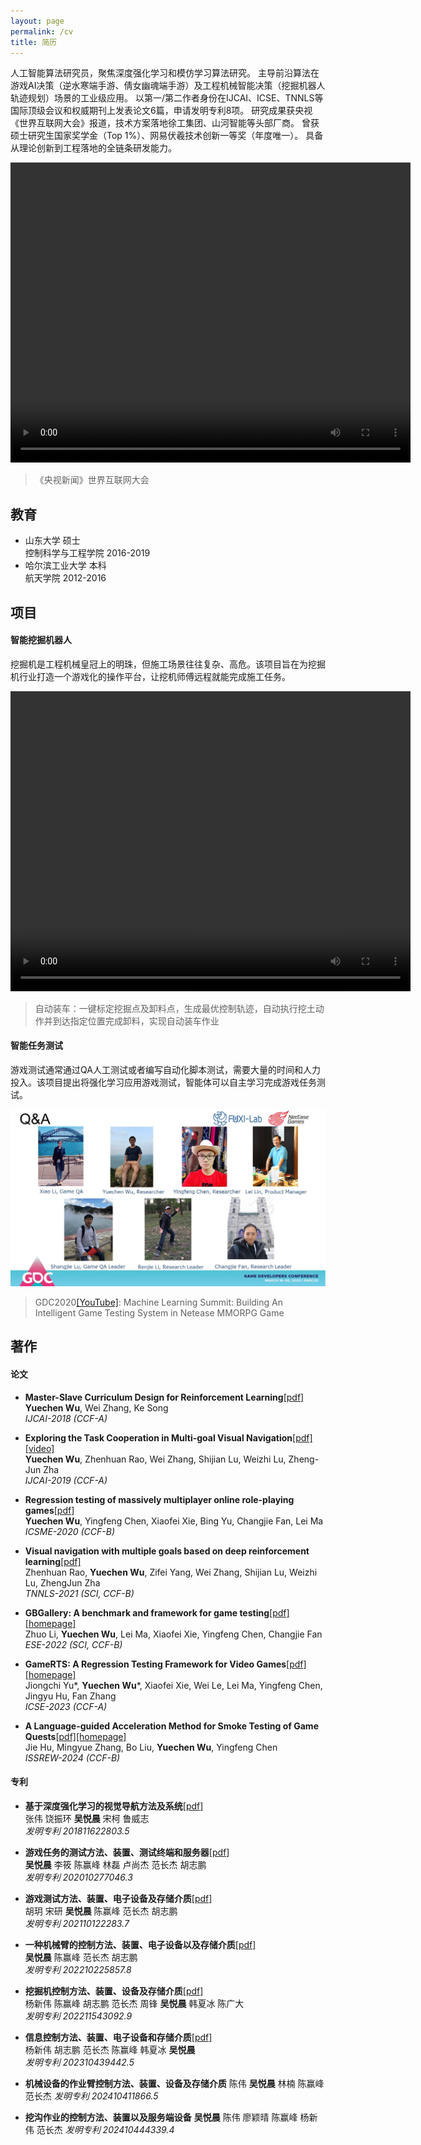 ```yaml
--- 
layout: page
permalink: /cv
title: 简历
---
```


人工智能算法研究员，聚焦深度强化学习和模仿学习算法研究。
主导前沿算法在游戏AI决策（逆水寒端手游、倩女幽魂端手游）及工程机械智能决策（挖掘机器人轨迹规划）场景的工业级应用。
以第一/第二作者身份在IJCAI、ICSE、TNNLS等国际顶级会议和权威期刊上发表论文6篇，申请发明专利8项。
研究成果获央视《世界互联网大会》报道，技术方案落地徐工集团、山河智能等头部厂商。
曾获硕士研究生国家奖学金（Top 1%）、网易伏羲技术创新一等奖（年度唯一）。
具备从理论创新到工程落地的全链条研发能力。

<video src="/assets/videos/世界互联网大会.mp4" width="640px" height="480px" controls="controls"></video>
> 《央视新闻》世界互联网大会

## 教育
- 山东大学 硕士  
控制科学与工程学院 2016-2019
- 哈尔滨工业大学 本科  
航天学院 2012-2016

## 项目
#### 智能挖掘机器人
挖掘机是工程机械皇冠上的明珠，但施工场景往往复杂、高危。该项目旨在为挖掘机行业打造一个游戏化的操作平台，让挖机师傅远程就能完成施工任务。

<video src="/assets/videos/自动装车.mp4" width="640px" height="480px" controls="controls"></video>
> 自动装车：一键标定挖掘点及卸料点，生成最优控制轨迹，自动执行挖土动作并到达指定位置完成卸料，实现自动装车作业

#### 智能任务测试
游戏测试通常通过QA人工测试或者编写自动化脚本测试，需要大量的时间和人力投入。该项目提出将强化学习应用游戏测试，智能体可以自主学习完成游戏任务测试。

![](/assets/images/GDC2020.jpg)
> GDC2020[[YouTube]](https://www.youtube.com/embed/ohuNWkFjd7E): Machine Learning Summit: Building An Intelligent Game Testing System in Netease MMORPG Game

## 著作
#### 论文
- **Master-Slave Curriculum Design for Reinforcement Learning**[[pdf]](/assets/papers/Master-Slave_Curriculum_Design_for_Reinforcement_Learning.pdf)  
**Yuechen Wu**, Wei Zhang, Ke Song    
*IJCAI-2018 (CCF-A)*  

- **Exploring the Task Cooperation in Multi-goal Visual Navigation**[[pdf]](/assets/papers/Exploring_the_Task_Cooperation_in_Multi-goal_Visual_Navigation.pdf)[[video]](https://www.youtube.com/watch?v=uTDLsh_5cGk&t=3s)  
**Yuechen Wu**, Zhenhuan Rao, Wei Zhang, Shijian Lu, Weizhi Lu, Zheng-Jun Zha  
*IJCAI-2019 (CCF-A)*  

- **Regression testing of massively multiplayer online role-playing games**[[pdf]](/assets/papers/Regression_testing_of_massively_multiplayer_online_role-playing_games.pdf)  
**Yuechen Wu**, Yingfeng Chen, Xiaofei Xie, Bing Yu, Changjie Fan, Lei Ma    
*ICSME-2020 (CCF-B)*  

- **Visual navigation with multiple goals based on deep reinforcement learning**[[pdf]](/assets/papers/Visual_Navigation_With_Multiple_Goals_Based_on_Deep_Reinforcement_Learning.pdf)  
Zhenhuan Rao, **Yuechen Wu**, Zifei Yang, Wei Zhang, Shijian Lu, Weizhi Lu, ZhengJun Zha    
*TNNLS-2021 (SCI, CCF-B)*  

- **GBGallery: A benchmark and framework for game testing**[[pdf]](/assets/papers/GBGallery_A_benchmark_and_framework_for_game_testing.pdf)[[homepage]](https://sites.google.com/view/gbgallery)  
Zhuo Li, **Yuechen Wu**, Lei Ma, Xiaofei Xie, Yingfeng Chen, Changjie Fan  
*ESE-2022 (SCI, CCF-B)*  

- **GameRTS: A Regression Testing Framework for Video Games**[[pdf]](/assets/papers/GameRTS_A_Regression_Testing_Framework_for_Video_Games.pdf)[[homepage]](https://sites.google.com/view/gamerts)  
Jiongchi Yu\*, **Yuechen Wu**\*, Xiaofei Xie, Wei Le, Lei Ma, Yingfeng Chen, Jingyu Hu, Fan Zhang  
*ICSE-2023 (CCF-A)*  

- **A Language-guided Acceleration Method for Smoke Testing of Game Quests**[[pdf]](/assets/papers/GameRTS_A_Regression_Testing_Framework_for_Video_Games.pdf)[[homepage]](https://sites.google.com/view/gamerts)  
Jie Hu, Mingyue Zhang, Bo Liu, **Yuechen Wu**, Yingfeng Chen  
*ISSREW-2024 (CCF-B)*  

#### 专利
- **基于深度强化学习的视觉导航方法及系统**[[pdf]](/assets/patents/CN201811622803.5-基于深度强化学习的视觉导航方法及系统.pdf)  
张伟 饶振环 **吴悦晨** 宋柯 鲁威志  
*发明专利 201811622803.5*  

- **游戏任务的测试方法、装置、测试终端和服务器**[[pdf]](/assets/patents/CN202010277046.3-游戏任务的测试方法、装置、测试终端和服务器.pdf)  
**吴悦晨** 李筱 陈赢峰 林磊 卢尚杰 范长杰 胡志鹏  
*发明专利 202010277046.3*  

- **游戏测试方法、装置、电子设备及存储介质**[[pdf]](/assets/patents/CN202110122283.7-游戏测试方法、装置、电子设备及存储介质.pdf)  
胡玥 宋研 **吴悦晨** 陈赢峰 范长杰 胡志鹏  
*发明专利 202110122283.7*  

- **一种机械臂的控制方法、装置、电子设备以及存储介质**[[pdf]](/assets/patents/CN202210225857.8-一种机械臂的控制方法、装置、电子设备以及存储介质.pdf)  
**吴悦晨** 陈赢峰 范长杰 胡志鹏  
*发明专利 202210225857.8*  

- **挖掘机控制方法、装置、设备及存储介质**[[pdf]](/assets/patents/CN202211543092.9-挖掘机控制方法、装置、设备及存储介质.pdf)  
杨新伟 陈赢峰 胡志鹏 范长杰 周锋 **吴悦晨** 韩夏冰 陈广大  
*发明专利 202211543092.9*  

- **信息控制方法、装置、电子设备和存储介质**[[pdf]](/assets/patents/CN202310439442.5-信息控制方法、装置、电子设备和存储介质.pdf)  
杨新伟 胡志鹏 范长杰 陈赢峰 韩夏冰 **吴悦晨**  
*发明专利 202310439442.5*  

- **机械设备的作业臂控制方法、装置、设备及存储介质**
陈伟 **吴悦晨** 林楠 陈赢峰 范长杰
*发明专利 202410411866.5*  

- **挖沟作业的控制方法、装置以及服务端设备**
**吴悦晨** 陈伟 廖颖晴 陈赢峰 杨新伟 范长杰
*发明专利 202410444339.4*  
